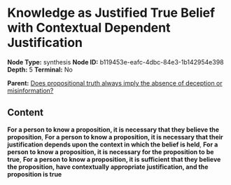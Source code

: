 # Knowledge as Justified True Belief with Contextual Dependent Justification

**Node Type:** synthesis
**Node ID:** b119453e-eafc-4dbc-84e3-1b142954e398
**Depth:** 5
**Terminal:** No

**Parent:** [Does propositional truth always imply the absence of deception or misinformation?](does-propositional-truth-always-imply-the-absence-of-deception-or-misinformation-antithesis-5b80cc74-93c8-417c-af31-a1e19df58590.md)

## Content

**For a person to know a proposition, it is necessary that they believe the proposition**, **For a person to know a proposition, it is necessary that their justification depends upon the context in which the belief is held**, **For a person to know a proposition, it is necessary for the proposition to be true**, **For a person to know a proposition, it is sufficient that they believe the proposition, have contextually appropriate justification, and the proposition is true**
